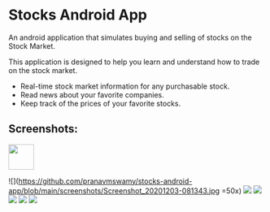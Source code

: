 # Stocks Android App

An android application that simulates buying and selling of stocks on the Stock Market.

This application is designed to help you learn and understand how to trade on the stock market.
- Real-time stock market information for any purchasable stock.
- Read news about your favorite companies.
- Keep track of the prices of your favorite stocks.

## Screenshots:

<img src="https://github.com/pranavmswamy/stocks-android-app/blob/main/screenshots/Screenshot_20201203-081741.jpg" width="50">

![](https://github.com/pranavmswamy/stocks-android-app/blob/main/screenshots/Screenshot_20201203-081343.jpg =50x)
![](https://github.com/pranavmswamy/stocks-android-app/blob/main/screenshots/Screenshot_20201203-081409.jpg)
![](https://github.com/pranavmswamy/stocks-android-app/blob/main/screenshots/Screenshot_20201203-081453.jpg)
![](https://github.com/pranavmswamy/stocks-android-app/blob/main/screenshots/Screenshot_20201203-081516.jpg)
![](https://github.com/pranavmswamy/stocks-android-app/blob/main/screenshots/Screenshot_20201203-081711.jpg)
![](https://github.com/pranavmswamy/stocks-android-app/blob/main/screenshots/Screenshot_20201203-081741.jpg)
